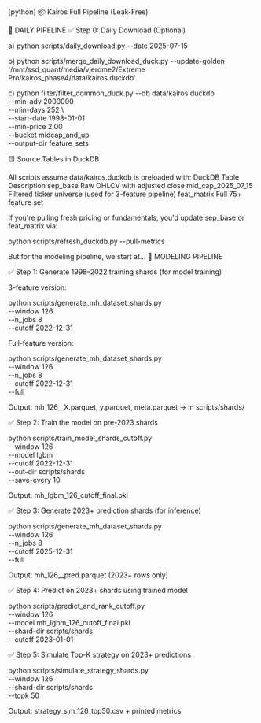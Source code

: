 [python]
📦 Kairos Full Pipeline (Leak-Free)

🔁 DAILY PIPELINE
✅ Step 0: Daily Download (Optional)

a) python scripts/daily_download.py --date 2025-07-15   

b) python scripts/merge_daily_download_duck.py --update-golden '/mnt/ssd_quant/media/vjerome2/Extreme Pro/kairos_phase4/data/kairos.duckdb'  

c) python filter/filter_common_duck.py
    --db data/kairos.duckdb \
   --min-adv 2000000 \
   --min-days 252 \     
   --start-date 1998-01-01 \
    --min-price 2.00 \
    --bucket midcap_and_up \
    --output-dir feature_sets


🟨 Source Tables in DuckDB

All scripts assume data/kairos.duckdb is preloaded with:
DuckDB Table	Description
sep_base	Raw OHLCV with adjusted close
mid_cap_2025_07_15	Filtered ticker universe (used for 3-feature pipeline)
feat_matrix	Full 75+ feature set


If you're pulling fresh pricing or fundamentals, you'd update sep_base or feat_matrix via:

python scripts/refresh_duckdb.py --pull-metrics

But for the modeling pipeline, we start at...
🧱 MODELING PIPELINE

✅ Step 1: Generate 1998–2022 training shards (for model training)

3-feature version:

python scripts/generate_mh_dataset_shards.py \
  --window 126 \
  --n_jobs 8 \
  --cutoff 2022-12-31

Full-feature version:

python scripts/generate_mh_dataset_shards.py \
  --window 126 \
  --n_jobs 8 \
  --cutoff 2022-12-31 \
  --full

Output:
mh_126_<TICKER>_X.parquet, y.parquet, meta.parquet → in scripts/shards/



✅ Step 2: Train the model on pre-2023 shards

python scripts/train_model_shards_cutoff.py \
  --window 126 \
  --model lgbm \
  --cutoff 2022-12-31 \
  --out-dir scripts/shards \
  --save-every 10

Output:
mh_lgbm_126_cutoff_final.pkl

✅ Step 3: Generate 2023+ prediction shards (for inference)

python scripts/generate_mh_dataset_shards.py \
  --window 126 \
  --n_jobs 8 \
  --cutoff 2025-12-31 \
  --full


Output:
mh_126_<TICKER>_pred.parquet (2023+ rows only)

✅ Step 4: Predict on 2023+ shards using trained model

python scripts/predict_and_rank_cutoff.py \
  --window 126 \
  --model mh_lgbm_126_cutoff_final.pkl \
  --shard-dir scripts/shards \
  --cutoff 2023-01-01


✅ Step 5: Simulate Top-K strategy on 2023+ predictions

python scripts/simulate_strategy_shards.py \
  --window 126 \
  --shard-dir scripts/shards \
  --topk 50

Output:
strategy_sim_126_top50.csv + printed metrics
